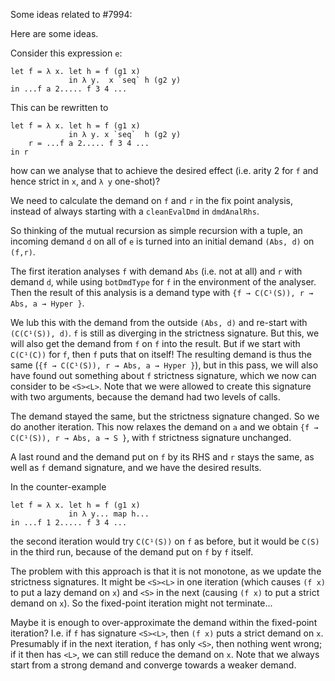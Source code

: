 
Some ideas related to #7994:


Here are some ideas.


Consider this expression `e`:

```wiki
let f = λ x. let h = f (g1 x)
             in λ y.  x `seq` h (g2 y)
in ...f a 2..... f 3 4 ...
```


This can be rewritten to

```wiki
let f = λ x. let h = f (g1 x)
             in λ y. x `seq`  h (g2 y)
    r = ...f a 2..... f 3 4 ...
in r
```


how can we analyse that to achieve the desired effect (i.e. arity 2 for `f` and hence strict in `x`, and `λ y` one-shot)?


We need to calculate the demand on `f` and `r` in the fix point analysis, instead of always starting with a `cleanEvalDmd` in `dmdAnalRhs`.


So thinking of the mutual recursion as simple recursion with a tuple, an incoming demand `d` on all of `e` is turned into an initial demand `(Abs, d)` on `(f,r)`.


The first iteration analyses `f` with demand `Abs` (i.e. not at all) and `r` with demand `d`, while using `botDmdType` for `f` in the environment of the analyser. Then the result of this analysis is a demand type with `{f → C(C¹(S)), r → Abs, a → Hyper }`.


We lub this with the demand from the outside `(Abs, d)` and re-start with `(C(C¹(S)), d)`. `f` is still as diverging in the strictness signature. But this, we will also get the demand from `f` on `f` into the result. But if we start with `C(C¹(C))` for `f`, then `f` puts that on itself! The resulting demand is thus the same (`{f → C(C¹(S)), r → Abs, a → Hyper }`), but in this pass, we will also have found out something about `f` strictness signature, which we now can consider to be `<S><L>`. Note that we were allowed to create this signature with two arguments, because the demand had two levels of calls.


The demand stayed the same, but the strictness signature changed. So we do another iteration. This now relaxes the demand on `a` and we obtain `{f → C(C¹(S)), r → Abs, a → S }`, with `f` strictness signature unchanged.


A last round and the demand put on `f` by its RHS and `r` stays the same, as well as `f` demand signature, and we have the desired results.


In the counter-example

```wiki
let f = λ x. let h = f (g1 x)
             in λ y... map h...
in ...f 1 2..... f 3 4 ...
```


the second iteration would try `C(C¹(S))` on `f` as before, but it would be `C(S)` in the third run, because of the demand put on `f` by `f` itself.


The problem with this approach is that it is not monotone, as we update the strictness signatures. It might be `<S><L>` in one iteration (which causes `(f x)` to put a lazy demand on `x`) and `<S>` in the next (causing `(f x)` to put a strict demand on `x`). So the fixed-point iteration might not terminate...


Maybe it is enough to over-approximate the demand within the fixed-point iteration? I.e. if `f` has signature `<S><L>`, then `(f x)` puts a strict demand on `x`. Presumably if in the next iteration, `f` has only `<S>`, then nothing went wrong; if it then has `<L>`, we can still reduce the demand on `x`. Note that we always start from a strong demand and converge towards a weaker demand.
